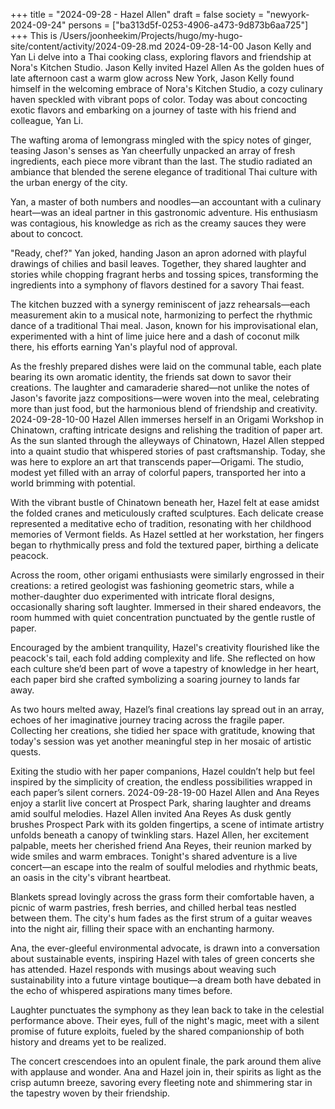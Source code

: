 +++
title = "2024-09-28 - Hazel Allen"
draft = false
society = "newyork-2024-09-24"
persons = ["ba313d5f-0253-4906-a473-9d873b6aa725"]
+++
This is /Users/joonheekim/Projects/hugo/my-hugo-site/content/activity/2024-09-28.md
2024-09-28-14-00
Jason Kelly and Yan Li delve into a Thai cooking class, exploring flavors and friendship at Nora's Kitchen Studio.
Jason Kelly invited Hazel Allen
As the golden hues of late afternoon cast a warm glow across New York, Jason Kelly found himself in the welcoming embrace of Nora's Kitchen Studio, a cozy culinary haven speckled with vibrant pops of color. Today was about concocting exotic flavors and embarking on a journey of taste with his friend and colleague, Yan Li.

The wafting aroma of lemongrass mingled with the spicy notes of ginger, teasing Jason's senses as Yan cheerfully unpacked an array of fresh ingredients, each piece more vibrant than the last. The studio radiated an ambiance that blended the serene elegance of traditional Thai culture with the urban energy of the city.

Yan, a master of both numbers and noodles—an accountant with a culinary heart—was an ideal partner in this gastronomic adventure. His enthusiasm was contagious, his knowledge as rich as the creamy sauces they were about to concoct.

"Ready, chef?" Yan joked, handing Jason an apron adorned with playful drawings of chilies and basil leaves. Together, they shared laughter and stories while chopping fragrant herbs and tossing spices, transforming the ingredients into a symphony of flavors destined for a savory Thai feast.

The kitchen buzzed with a synergy reminiscent of jazz rehearsals—each measurement akin to a musical note, harmonizing to perfect the rhythmic dance of a traditional Thai meal. Jason, known for his improvisational elan, experimented with a hint of lime juice here and a dash of coconut milk there, his efforts earning Yan's playful nod of approval.

As the freshly prepared dishes were laid on the communal table, each plate bearing its own aromatic identity, the friends sat down to savor their creations. The laughter and camaraderie shared—not unlike the notes of Jason's favorite jazz compositions—were woven into the meal, celebrating more than just food, but the harmonious blend of friendship and creativity.
2024-09-28-10-00
Hazel Allen immerses herself in an Origami Workshop in Chinatown, crafting intricate designs and relishing the tradition of paper art.
As the sun slanted through the alleyways of Chinatown, Hazel Allen stepped into a quaint studio that whispered stories of past craftsmanship. Today, she was here to explore an art that transcends paper—Origami. The studio, modest yet filled with an array of colorful papers, transported her into a world brimming with potential.

With the vibrant bustle of Chinatown beneath her, Hazel felt at ease amidst the folded cranes and meticulously crafted sculptures. Each delicate crease represented a meditative echo of tradition, resonating with her childhood memories of Vermont fields. As Hazel settled at her workstation, her fingers began to rhythmically press and fold the textured paper, birthing a delicate peacock.

Across the room, other origami enthusiasts were similarly engrossed in their creations: a retired geologist was fashioning geometric stars, while a mother-daughter duo experimented with intricate floral designs, occasionally sharing soft laughter. Immersed in their shared endeavors, the room hummed with quiet concentration punctuated by the gentle rustle of paper.

Encouraged by the ambient tranquility, Hazel's creativity flourished like the peacock's tail, each fold adding complexity and life. She reflected on how each culture she’d been part of wove a tapestry of knowledge in her heart, each paper bird she crafted symbolizing a soaring journey to lands far away.

As two hours melted away, Hazel’s final creations lay spread out in an array, echoes of her imaginative journey tracing across the fragile paper. Collecting her creations, she tidied her space with gratitude, knowing that today's session was yet another meaningful step in her mosaic of artistic quests.

Exiting the studio with her paper companions, Hazel couldn’t help but feel inspired by the simplicity of creation, the endless possibilities wrapped in each paper’s silent corners.
2024-09-28-19-00
Hazel Allen and Ana Reyes enjoy a starlit live concert at Prospect Park, sharing laughter and dreams amid soulful melodies.
Hazel Allen invited Ana Reyes
As dusk gently brushes Prospect Park with its golden fingertips, a scene of intimate artistry unfolds beneath a canopy of twinkling stars. Hazel Allen, her excitement palpable, meets her cherished friend Ana Reyes, their reunion marked by wide smiles and warm embraces. Tonight's shared adventure is a live concert—an escape into the realm of soulful melodies and rhythmic beats, an oasis in the city's vibrant heartbeat.

Blankets spread lovingly across the grass form their comfortable haven, a picnic of warm pastries, fresh berries, and chilled herbal teas nestled between them. The city's hum fades as the first strum of a guitar weaves into the night air, filling their space with an enchanting harmony.

Ana, the ever-gleeful environmental advocate, is drawn into a conversation about sustainable events, inspiring Hazel with tales of green concerts she has attended. Hazel responds with musings about weaving such sustainability into a future vintage boutique—a dream both have debated in the echo of whispered aspirations many times before.

Laughter punctuates the symphony as they lean back to take in the celestial performance above. Their eyes, full of the night's magic, meet with a silent promise of future exploits, fueled by the shared companionship of both history and dreams yet to be realized.

The concert crescendoes into an opulent finale, the park around them alive with applause and wonder. Ana and Hazel join in, their spirits as light as the crisp autumn breeze, savoring every fleeting note and shimmering star in the tapestry woven by their friendship.
